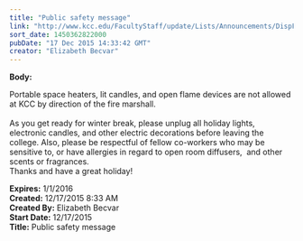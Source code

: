 ```yaml
---
title: "Public safety message"
link: "http://www.kcc.edu/FacultyStaff/update/Lists/Announcements/DispForm.aspx?ID=2123"
sort_date: 1450362822000
pubDate: "17 Dec 2015 14:33:42 GMT"
creator: "Elizabeth Becvar"
---
```


<div><b>Body:</b> <div class="ExternalClassD54BC484CAFA44DA88F6A656CFC1634F"><p>Portable space heaters, lit candles, and open flame devices are not allowed at KCC by direction of the fire marshall. <br /><br />As you get ready for winter break, please unplug all holiday lights, electronic candles, and other electric decorations before leaving the college. Also, please be respectful of fellow co-workers who may be sensitive to, or have allergies in regard to open room diffusers,  and other scents or fragrances.<br />Thanks and have a great holiday!<br /></p></div></div>
<div><b>Expires:</b> 1/1/2016</div>
<div><b>Created:</b> 12/17/2015 8:33 AM</div>
<div><b>Created By:</b> Elizabeth Becvar</div>
<div><b>Start Date:</b> 12/17/2015</div>
<div><b>Title:</b> Public safety message</div>
